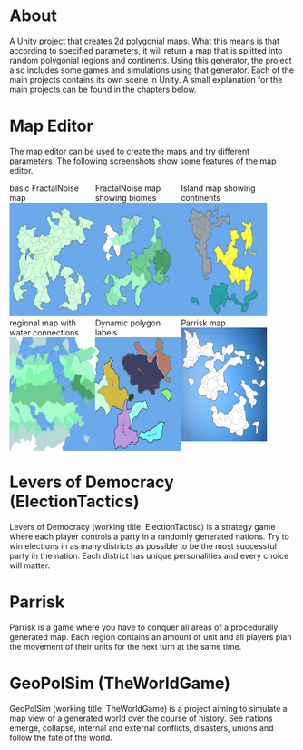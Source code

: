 # About
A Unity project that creates 2d polygonial maps. What this means is that according to specified parameters, it will return a map that is splitted into random polygonial regions and continents. Using this generator, the project also includes some games and simulations using that generator. Each of the main projects contains its own scene in Unity. A small explanation for the main projects can be found in the chapters below.

# Map Editor
The map editor can be used to create the maps and try different parameters. The following screenshots show some features of the map editor.
<br/>
<div style="height:470px">
    <div style="width:30%;float:left">
        basic FractalNoise map
        <br/>
        <img src="Screenshots/example_map_1.png" height="200" />
    </div>
    <div style="width:30%;float:left">
        FractalNoise map showing biomes
        <br/>
        <img src="Screenshots/example_map_2.png" height="200" />
    </div>
    <div style="width:30%;float:left">
        Island map showing continents
        <br/>
        <img src="Screenshots/example_map_3.png" height="200" />
    </div>
        <div style="width:30%;float:left">
        regional map with water connections
        <br/>
        <img src="Screenshots/example_map_4.png" height="200" />
    </div>
    <div style="width:30%;float:left">
        Dynamic polygon labels
        <br/>
        <img src="Screenshots/example_map_5.png" height="200" />
    </div>
    <div style="width:30%;float:left">
        Parrisk map
        <br/>
        <img src="Screenshots/example_map_6.png" height="200" />
    </div>
</div>




# Levers of Democracy (ElectionTactics)
Levers of Democracy (working title: ElectionTactisc) is a strategy game where each player controls a party in a randomly generated nations. Try to win elections in as many districts as possible to be the most successful party in the nation. Each district has unique personalities and every choice will matter.

# Parrisk
Parrisk is a game where you have to conquer all areas of a procedurally generated map. Each region contains an amount of unit and all players plan the movement of their units for the next turn at the same time.

# GeoPolSim (TheWorldGame)
GeoPolSim (working title: TheWorldGame) is a project aiming to simulate a map view of a generated world over the course of history. See nations emerge, collapse, internal and external conflicts, disasters, unions and follow the fate of the world.


